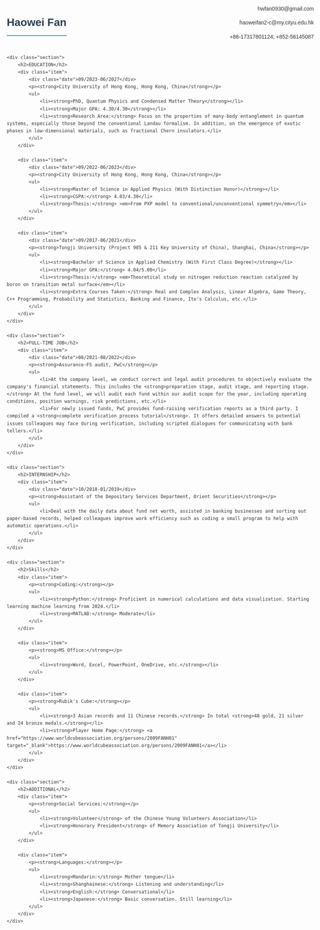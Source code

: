 <!DOCTYPE html>
<html lang="en">
<head>
    <meta charset="UTF-8">
    <meta name="viewport" content="width=device-width, initial-scale=1.0">
    <title>Haowei Fan's Resume</title>
    <style>
        body {
            font-family: Arial, sans-serif;
            line-height: 1.6;
            max-width: 800px;
            margin: 0 auto;
            padding: 20px;
            color: #333;
        }
        h1 {
            color: #2c3e50;
            border-bottom: 2px solid #3498db;
            padding-bottom: 10px;
        }
        h2 {
            color: #2980b9;
            border-bottom: 1px solid #eee;
            padding-bottom: 5px;
            margin-top: 20px;
        }
        .header {
            display: flex;
            justify-content: space-between;
            margin-bottom: 20px;
        }
        .contact-info {
            text-align: right;
        }
        .section {
            margin-bottom: 25px;
        }
        .item {
            margin-bottom: 15px;
        }
        .date {
            font-weight: bold;
        }
        ul {
            margin-top: 5px;
            padding-left: 20px;
        }
        a {
            color: #3498db;
            text-decoration: none;
        }
        a:hover {
            text-decoration: underline;
        }
    </style>
</head>
<body>
    <div class="header">
        <div>
            <h1>Haowei Fan</h1>
        </div>
        <div class="contact-info">
            <p>hwfan0930@gmail.com</p>
            <p>haoweifan2-c@my.cityu.edu.hk</p>
            <p>+86-17317801124; +852-56145087</p>
        </div>
    </div>

    <div class="section">
        <h2>EDUCATION</h2>
        <div class="item">
            <div class="date">09/2023-06/2027</div>
            <p><strong>City University of Hong Kong, Hong Kong, China</strong></p>
            <ul>
                <li><strong>PhD, Quantum Physics and Condensed Matter Theory</strong></li>
                <li><strong>Major GPA: 4.30/4.30</strong></li>
                <li><strong>Research Area:</strong> Focus on the properties of many-body entanglement in quantum systems, especially those beyond the conventional Landau formalism. In addition, on the emergence of exotic phases in low-dimensional materials, such as fractional Chern insulators.</li>
            </ul>
        </div>

        <div class="item">
            <div class="date">09/2022-06/2023</div>
            <p><strong>City University of Hong Kong, Hong Kong, China</strong></p>
            <ul>
                <li><strong>Master of Science in Applied Physics (With Distinction Honor)</strong></li>
                <li><strong>CGPA:</strong> 4.03/4.30</li>
                <li><strong>Thesis:</strong> <em>From PXP model to conventional/unconventional symmetry</em></li>
            </ul>
        </div>

        <div class="item">
            <div class="date">09/2017-06/2021</div>
            <p><strong>Tongji University (Project 985 & 211 Key University of China), Shanghai, China</strong></p>
            <ul>
                <li><strong>Bachelor of Science in Applied Chemistry (With First Class Degree)</strong></li>
                <li><strong>Major GPA:</strong> 4.04/5.00</li>
                <li><strong>Thesis:</strong> <em>Theoretical study on nitrogen reduction reaction catalyzed by boron on transition metal surface</em></li>
                <li><strong>Extra Courses Taken:</strong> Real and Complex Analysis, Linear Algebra, Game Theory, C++ Programming, Probability and Statistics, Banking and Finance, Ito's Calculus, etc.</li>
            </ul>
        </div>
    </div>

    <div class="section">
        <h2>FULL-TIME JOB</h2>
        <div class="item">
            <div class="date">08/2021-08/2022</div>
            <p><strong>Assurance-FS audit, PwC</strong></p>
            <ul>
                <li>At the company level, we conduct correct and legal audit procedures to objectively evaluate the company's financial statements. This includes the <strong>preparation stage, audit stage, and reporting stage.</strong> At the fund level, we will audit each fund within our audit scope for the year, including operating conditions, position warnings, risk predictions, etc.</li>
                <li>For newly issued funds, PwC provides fund-raising verification reports as a third party. I compiled a <strong>complete verification process tutorial</strong>. It offers detailed answers to potential issues colleagues may face during verification, including scripted dialogues for communicating with bank tellers.</li>
            </ul>
        </div>
    </div>

    <div class="section">
        <h2>INTERNSHIP</h2>
        <div class="item">
            <div class="date">10/2018-01/2019</div>
            <p><strong>Assistant of the Depositary Services Department, Orient Securities</strong></p>
            <ul>
                <li>Deal with the daily data about fund net worth, assisted in banking businesses and sorting out paper-based records, helped colleagues improve work efficiency such as coding a small program to help with automatic operations.</li>
            </ul>
        </div>
    </div>

    <div class="section">
        <h2>Skills</h2>
        <div class="item">
            <p><strong>Coding:</strong></p>
            <ul>
                <li><strong>Python:</strong> Proficient in numerical calculations and data visualization. Starting learning machine learning from 2024.</li>
                <li><strong>MATLAB:</strong> Moderate</li>
            </ul>
        </div>

        <div class="item">
            <p><strong>MS Office:</strong></p>
            <ul>
                <li><strong>Word, Excel, PowerPoint, OneDrive, etc.</strong></li>
            </ul>
        </div>

        <div class="item">
            <p><strong>Rubik's Cube:</strong></p>
            <ul>
                <li><strong>3 Asian records and 11 Chinese records.</strong> In total <strong>48 gold, 21 silver and 24 bronze medals.</strong></li>
                <li><strong>Player Home Page:</strong> <a href="https://www.worldcubeassociation.org/persons/2009FANH01" target="_blank">https://www.worldcubeassociation.org/persons/2009FANH01</a></li>
            </ul>
        </div>
    </div>

    <div class="section">
        <h2>ADDITIONAL</h2>
        <div class="item">
            <p><strong>Social Services:</strong></p>
            <ul>
                <li><strong>Volunteer</strong> of the Chinese Young Volunteers Association</li>
                <li><strong>Honorary President</strong> of Memory Association of Tongji University</li>
            </ul>
        </div>

        <div class="item">
            <p><strong>Languages:</strong></p>
            <ul>
                <li><strong>Mandarin:</strong> Mother tongue</li>
                <li><strong>Shanghainese:</strong> Listening and understanding</li>
                <li><strong>English:</strong> Conversational</li>
                <li><strong>Japanese:</strong> Basic conversation. Still learning</li>
            </ul>
        </div>
    </div>
</body>
</html>
